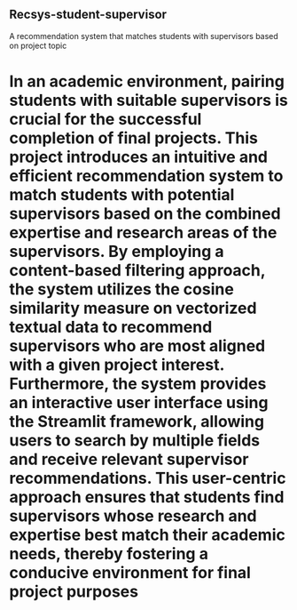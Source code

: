 ## Recsys-student-supervisor
A recommendation system that matches students with supervisors based on project topic

# In an academic environment, pairing students with suitable supervisors is crucial for the successful completion of final projects. This project introduces an intuitive and efficient recommendation system to match students with potential supervisors based on the combined expertise and research areas of the supervisors. By employing a content-based filtering approach, the system utilizes the cosine similarity measure on vectorized textual data to recommend supervisors who are most aligned with a given project interest. Furthermore, the system provides an interactive user interface using the Streamlit framework, allowing users to search by multiple fields and receive relevant supervisor recommendations. This user-centric approach ensures that students find supervisors whose research and expertise best match their academic needs, thereby fostering a conducive environment for final project purposes
